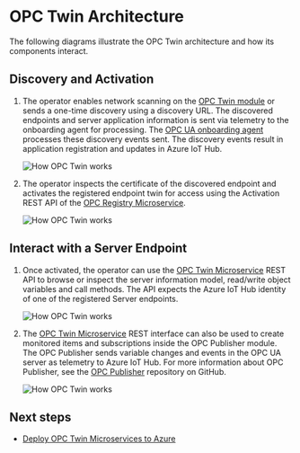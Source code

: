 # OPC Twin Architecture

The following diagrams illustrate the OPC Twin architecture and how its components interact.

## Discovery and Activation

1. The operator enables network scanning on the [OPC Twin module](module.md) or sends a one-time discovery using a discovery URL. The discovered endpoints and server application information is sent via telemetry to the onboarding agent for processing.  The [OPC UA onboarding agent](onboarding.md) processes these discovery events sent. The discovery events result in application registration and updates in Azure IoT Hub.  

   ![How OPC Twin works](media/twin1.png)

1. The operator inspects the certificate of the discovered endpoint and activates the registered endpoint twin for access using the Activation REST API of the [OPC Registry Microservice](registry.md).​ 

   ![How OPC Twin works](media/twin2.png)

## Interact with a Server Endpoint

1. Once activated, the operator can use the [OPC Twin Microservice](twin.md) REST API to browse or inspect the server information model, read/write object variables and call methods.  The API expects the Azure IoT Hub identity of one of the registered Server endpoints.  

   ![How OPC Twin works](media/twin3.png)

1. The [OPC Twin Microservice](twin.md) REST interface can also be used to create monitored items and subscriptions inside the OPC Publisher module. The OPC Publisher sends variable changes and events in the OPC UA server as telemetry to Azure IoT Hub. For more information about OPC Publisher, see the [OPC Publisher](https://github.com/Azure/iot-edge-opc-publisher) repository on GitHub. 

   ![How OPC Twin works](media/twin4.png)

## Next steps

- [Deploy OPC Twin Microservices to Azure](../howto-deploy-microservices-md)
